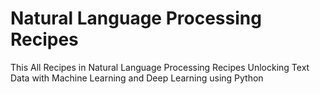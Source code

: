 # Natural Language Processing Recipes
This All Recipes in Natural Language Processing Recipes Unlocking Text Data with Machine Learning and Deep Learning using Python
